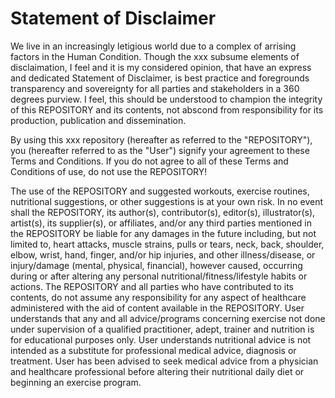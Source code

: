 # Statement of Disclaimer #

We live in an increasingly letigious world due to a complex of arrising factors in the Human Condition. Though the xxx subsume elements of disclaimation, I feel and it is my considered opinion, that have an express and dedicated Statement of Disclaimer, is best practice and foregrounds transparency and sovereignty for all parties and stakeholders in a 360 degrees purview. I feel, this should be understood to champion the integrity of this REPOSITORY and its contents, not abscond from responsibility for its production, publication and dissemination.

By using this xxx repository (hereafter as referred to the "REPOSITORY"), you (hereafter referred to as the "User") signify your agreement to these Terms and Conditions. If you do not agree to all of these Terms and Conditions of use, do not use the REPOSITORY!

The use of the REPOSITORY and suggested workouts, exercise routines, nutritional suggestions, or other suggestions is at your own risk. In no event shall the REPOSITORY, its author(s), contributor(s), editor(s), illustrator(s), artist(s), its supplier(s), or affiliates, and/or any third parties mentioned in the REPOSITORY be liable for any damages in the future including, but not limited to, heart attacks, muscle strains, pulls or tears, neck, back, shoulder, elbow, wrist, hand, finger, and/or hip injuries, and other illness/disease, or injury/damage (mental, physical, financial), however caused, occurring during or after altering any personal nutritional/fitness/lifestyle habits or actions. The REPOSITORY and all parties who have contributed to its contents, do not assume any responsibility for any aspect of healthcare administered with the aid of content available in the REPOSITORY. User understands that any and all advice/programs concerning exercise not done under supervision of a qualified practitioner, adept, trainer and nutrition is for educational purposes only. User understands nutritional advice is not intended as a substitute for professional medical advice, diagnosis or treatment. User has been advised to seek medical advice from a physician and healthcare professional before altering their nutritional daily diet or beginning an exercise program.

